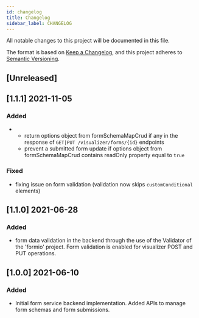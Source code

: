 ```yaml
---
id: changelog
title: Changelog
sidebar_label: CHANGELOG
---
```

All notable changes to this project will be documented in this file.

The format is based on [Keep a Changelog](https://keepachangelog.com/en/1.0.0/),
and this project adheres to [Semantic Versioning](https://semver.org/spec/v2.0.0.html).

## [Unreleased]

## [1.1.1] 2021-11-05

### Added

- 
  - return options object from formSchemaMapCrud if any in the response of `GET|PUT /visualizer/forms/{id}` endpoints
  - prevent a submitted form update if options object from formSchemaMapCrud contains readOnly property equal to `true`

### Fixed

- fixing issue on form validation (validation now skips `customConditional` elements)

## [1.1.0] 2021-06-28

### Added

- form data validation in the backend through the use of the Validator of the 'formio' project. Form validation is enabled for visualizer POST and PUT operations.

## [1.0.0] 2021-06-10

### Added
- Initial form service backend implementation. Added APIs to manage form schemas and form submissions.
